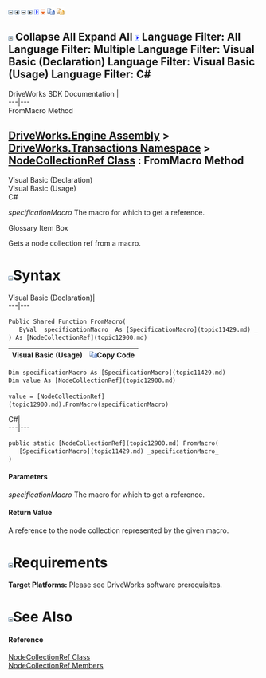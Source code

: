 ![](dotnetimages/collapse.gif) ![](dotnetimages/expand.gif) ![](dotnetimages/collapse.gif) ![](dotnetimages/expand.gif) ![](dotnetimages/drpdown.gif) ![](dotnetimages/drpdown_orange.gif) ![](dotnetimages/copycode.gif) ![](dotnetimages/copycodeHighlight.gif)

![](dotnetimages/collapse.gif) Collapse All Expand All ![](dotnetimages/drpdown.gif) Language Filter: All  Language Filter: Multiple  Language Filter: Visual Basic (Declaration) Language Filter: Visual Basic (Usage) Language Filter: C#  
---  
DriveWorks SDK Documentation  |   
---|---  
FromMacro Method   
  
[DriveWorks.Engine Assembly](topic2156.md) > [DriveWorks.Transactions Namespace](topic12835.md) > [NodeCollectionRef Class](topic12900.md) : FromMacro Method  
---  
  
Visual Basic (Declaration)    
Visual Basic (Usage)    
C# 

_specificationMacro_
    The macro for which to get a reference.

Glossary Item Box

Gets a node collection ref from a macro. 

# ![](dotnetimages/collapse.gif)Syntax

Visual Basic (Declaration)|   
---|---  
      
    
    Public Shared Function FromMacro( _
       ByVal _specificationMacro_ As [SpecificationMacro](topic11429.md) _
    ) As [NodeCollectionRef](topic12900.md)  
  
Visual Basic (Usage)| ![](dotnetimages/copycode.gif)Copy Code  
---|---  
      
    
    Dim specificationMacro As [SpecificationMacro](topic11429.md)
    Dim value As [NodeCollectionRef](topic12900.md)
     
    value = [NodeCollectionRef](topic12900.md).FromMacro(specificationMacro)  
  
C#|   
---|---  
      
    
    public static [NodeCollectionRef](topic12900.md) FromMacro( 
       [SpecificationMacro](topic11429.md) _specificationMacro_
    )  
  
#### Parameters

 _specificationMacro_
    The macro for which to get a reference.

#### Return Value

A reference to the node collection represented by the given macro.

# ![](dotnetimages/collapse.gif)Requirements

**Target Platforms:** Please see DriveWorks software prerequisites.

# ![](dotnetimages/collapse.gif)See Also

#### Reference

[NodeCollectionRef Class](topic12900.md)   
[NodeCollectionRef Members](topic12901.md)


